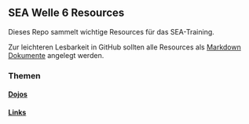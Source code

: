 ## SEA Welle 6 Resources

Dieses Repo sammelt wichtige Resources für das SEA-Training.

Zur leichteren Lesbarkeit in GitHub sollten alle Resources als [Markdown Dokumente](https://github.com/adam-p/markdown-here/wiki/Markdown-Cheatsheet) angelegt werden.

### Themen

#### [Dojos](../dojos)
#### [Links](../links/links.md)


